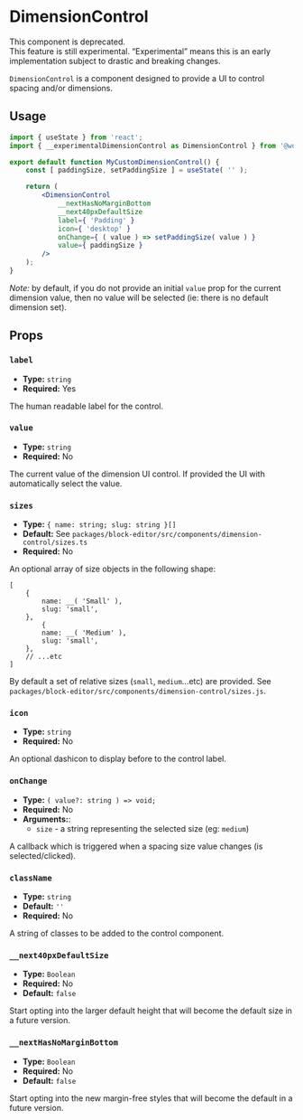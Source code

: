 # DimensionControl

<div class="callout callout-alert">
This component is deprecated.
</div>

<div class="callout callout-alert">
This feature is still experimental. “Experimental” means this is an early implementation subject to drastic and breaking changes.
</div>

`DimensionControl` is a component designed to provide a UI to control spacing and/or dimensions.

## Usage

```jsx
import { useState } from 'react';
import { __experimentalDimensionControl as DimensionControl } from '@wordpress/components';

export default function MyCustomDimensionControl() {
	const [ paddingSize, setPaddingSize ] = useState( '' );

	return (
		<DimensionControl
			__nextHasNoMarginBottom
			__next40pxDefaultSize
			label={ 'Padding' }
			icon={ 'desktop' }
			onChange={ ( value ) => setPaddingSize( value ) }
			value={ paddingSize }
		/>
	);
}
```

_Note:_ by default, if you do not provide an initial `value` prop for the current dimension value, then no value will be selected (ie: there is no default dimension set).

## Props

### `label`

-   **Type:** `string`
-   **Required:** Yes

The human readable label for the control.

### `value`

-   **Type:** `string`
-   **Required:** No

The current value of the dimension UI control. If provided the UI with automatically select the value.

### `sizes`

-   **Type:** `{ name: string; slug: string }[]`
-   **Default:** See `packages/block-editor/src/components/dimension-control/sizes.ts`
-   **Required:** No

An optional array of size objects in the following shape:

```
[
	{
		name: __( 'Small' ),
		slug: 'small',
	},
		{
		name: __( 'Medium' ),
		slug: 'small',
	},
	// ...etc
]
```

By default a set of relative sizes (`small`, `medium`...etc) are provided. See `packages/block-editor/src/components/dimension-control/sizes.js`.

### `icon`

-   **Type:** `string`
-   **Required:** No

An optional dashicon to display before to the control label.

### `onChange`

-   **Type:** `( value?: string ) => void;`
-   **Required:** No
-   **Arguments:**:
    -   `size` - a string representing the selected size (eg: `medium`)

A callback which is triggered when a spacing size value changes (is selected/clicked).

### `className`

-   **Type:** `string`
-   **Default:** `''`
-   **Required:** No

A string of classes to be added to the control component.

### `__next40pxDefaultSize`

-   **Type:** `Boolean`
-   **Required:** No
-   **Default:** `false`

Start opting into the larger default height that will become the default size in a future version.

### `__nextHasNoMarginBottom`

-   **Type:** `Boolean`
-   **Required:** No
-   **Default:** `false`

Start opting into the new margin-free styles that will become the default in a future version.
